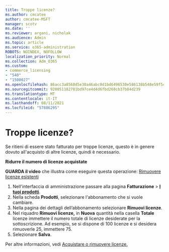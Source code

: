 ```yaml
---
title: Troppe licenze?
ms.author: cmcatee
author: cmcatee-MSFT
manager: scotv
ms.date: ''
ms.reviewer: argani, nicholak
ms.audience: Admin
ms.topic: article
ms.service: o365-administration
ROBOTS: NOINDEX, NOFOLLOW
localization_priority: Normal
ms.collection: Adm_O365
ms.custom:
- commerce_licensing
- "540"
- "1500027"
ms.openlocfilehash: 86acc3a8568d5e30a46abc0d1bd6496530e586138b548e59f5c212bc0006c783
ms.sourcegitcommit: 920051182781bd97ce4d4d6fbd268cb37b84d239
ms.translationtype: MT
ms.contentlocale: it-IT
ms.lasthandoff: 08/11/2021
ms.locfileid: "57886295"
---
```

# <a name="too-many-licenses"></a>Troppe licenze?

Se ritieni di essere stato fatturato per troppe licenze, questo è in genere dovuto all'acquisto di altre licenze, quindi è necessario.
  
**Ridurre il numero di licenze acquistate**

**GUARDA il video** che illustra come eseguire questa operazione: [Rimuovere licenze esistenti](https://go.microsoft.com/fwlink/p/?linkid=2154938)
  
1. Nell'interfaccia di amministrazione passare alla pagina **Fatturazione** \> **[I tuoi prodotti](https://go.microsoft.com/fwlink/p/?linkid=842054)**.
2. Nella scheda **Prodotti**, selezionare l'abbonamento che si vuole cambiare.
3. Nella pagina dei dettagli dell’abbonamento selezionare **Rimuovi licenze**.
4. Nel riquadro **Rimuovi licenze,** in **Nuova** quantità nella casella **Totale** licenze immettere il numero totale di licenze desiderate per la sottoscrizione. Ad esempio, se si dispone di 100 licenze e si desidera rimuoverle 25, immettere 75.
5. Selezionare **Salva**.

Per altre informazioni, vedi [Acquistare o rimuovere licenze.](https://docs.microsoft.com/microsoft-365/commerce/licenses/buy-licenses)